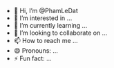 - 👋 Hi, I’m @PhamLeDat
- 👀 I’m interested in ...
- 🌱 I’m currently learning ...
- 💞️ I’m looking to collaborate on ...
- 📫 How to reach me ...
- 😄 Pronouns: ...
- ⚡ Fun fact: ...

<!---
PhamLeDat/PhamLeDat is a ✨ special ✨ repository because its `README.md` (this file) appears on your GitHub profile.
You can click the Preview link to take a look at your changes.
--->
